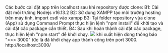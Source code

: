 Các bước cài đặt app trên localhost sau khi repository được clone:
B1: Cài đặt môi trường Nodejs v16.13.2
B2: Sử dụng XAMPP tạo môi trường hosting trên máy tính, import csdl vào xampp
B3: Tại folder repository vừa clone (App) sử dụng Command Prompt thực hiện lệnh "npm install" để khởi tạo và cài đặt các package cần thiết.
B4: Sau khi hoàn thành cài đặt các package, thực hiện lệnh "npm start" để khởi chạy.
![](../../../../M%C3%A1y%20t%C3%ADnh/runapp.PNG)
khi xuất hiện dòng thông báo ">>> 3000" tức là đã khởi chạy app thành công trên port 3000.
http://localhost:3000/
